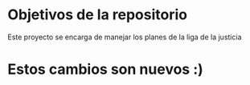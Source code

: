 # Objetivos de la repositorio

Este proyecto se encarga de manejar los planes de la liga de la justicia


# Estos cambios son nuevos :)
